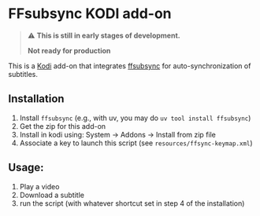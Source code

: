 # FFsubsync KODI add-on

> ⚠️ **This is still in early stages of development.**
>
> **Not ready for production**

This is a [Kodi](https://kodi.tv/) add-on that integrates [ffsubsync](https://github.com/smacke/ffsubsync) for auto-synchronization of subtitles.

## Installation

1. Install `ffsubsync` (e.g., with uv, you may do `uv tool install ffsubsync`)
2. Get the zip for this add-on
3. Install in kodi using: System -> Addons -> Install from zip file
4. Associate a key to launch this script (see `resources/ffsync-keymap.xml`)

## Usage:
1. Play a video
2. Download a subtitle
3. run the script (with whatever shortcut set in step 4 of the installation)

